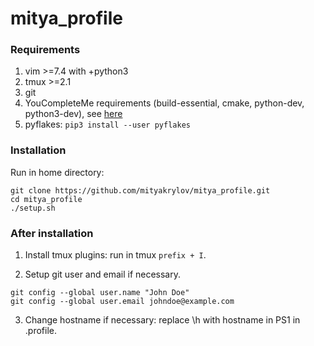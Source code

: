 # mitya_profile

### Requirements

1. vim >=7.4 with +python3
2. tmux >=2.1
3. git
4. YouCompleteMe requirements (build-essential, cmake, python-dev, python3-dev), see [here](https://github.com/Valloric/YouCompleteMe#ubuntu-linux-x64)
5. pyflakes: ```pip3 install --user pyflakes```

### Installation

Run in home directory:
```
git clone https://github.com/mityakrylov/mitya_profile.git
cd mitya_profile
./setup.sh
```

### After installation

1. Install tmux plugins: run in tmux ```prefix + I```.

2. Setup git user and email if necessary.
```
git config --global user.name "John Doe"
git config --global user.email johndoe@example.com
```

3. Change hostname if necessary: replace \h with hostname in PS1 in .profile.
